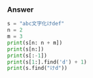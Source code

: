 ### Answer
```python
s = "abc文字化けdef"
n = 2
m = 3
print(s[n: n + m])
print(s[n:])
print(s[:-1])
print(s[1:].find('d') + 1)
print(s.find("けd"))
```
